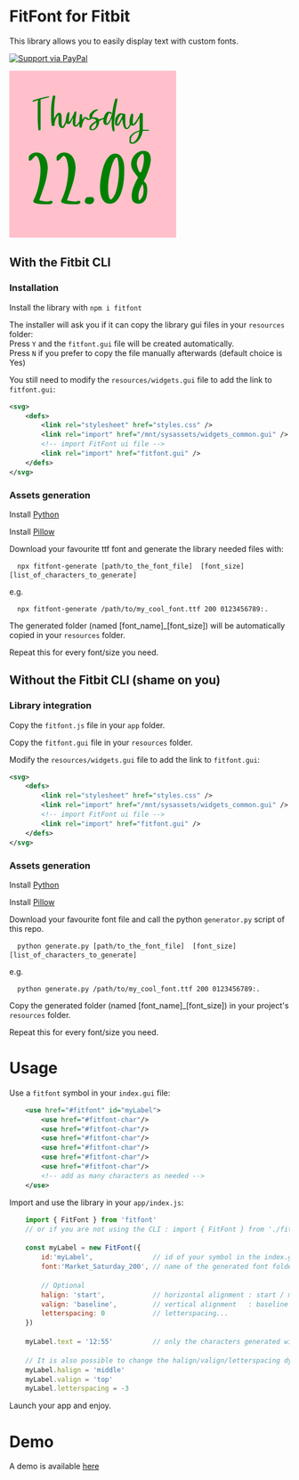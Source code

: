 # FitFont for Fitbit

This library allows you to easily display text with custom fonts.

[![Support via PayPal](https://cdn.rawgit.com/twolfson/paypal-github-button/1.0.0/dist/button.svg)](https://www.paypal.me/gsage/)

![alt text](screenshot.png "Sorry for the colors")

## With the Fitbit CLI

### Installation

Install the library with `npm i fitfont`

   The installer will ask you if it can copy the library gui files in your `resources` folder:  
   Press `Y` and the `fitfont.gui` file will be created automatically.  
   Press `N` if you prefer to copy the file manually afterwards (default choice is Yes)  
  
You still need to modify the `resources/widgets.gui` file to add the link to `fitfont.gui`:
``` xml
<svg>
    <defs>
        <link rel="stylesheet" href="styles.css" />
        <link rel="import" href="/mnt/sysassets/widgets_common.gui" />
        <!-- import FitFont ui file -->
        <link rel="import" href="fitfont.gui" />
    </defs>
</svg>
```

### Assets generation

Install [Python](https://wiki.python.org/moin/BeginnersGuide/Download)

Install [Pillow](https://pillow.readthedocs.io/en/stable/installation.html)

Download your favourite ttf font and generate the library needed files with:
```
  npx fitfont-generate [path/to_the_font_file]  [font_size]  [list_of_characters_to_generate]
```
e.g.
```
  npx fitfont-generate /path/to/my_cool_font.ttf 200 0123456789:.
```
The generated folder (named [font_name]_[font_size]) will be automatically copied in your `resources` folder.

Repeat this for every font/size you need.


## Without the Fitbit CLI (shame on you)

### Library integration

Copy the `fitfont.js` file in your `app` folder.

Copy the `fitfont.gui` file in your `resources` folder.

Modify the `resources/widgets.gui` file to add the link to `fitfont.gui`:
``` xml
<svg>
    <defs>
        <link rel="stylesheet" href="styles.css" />
        <link rel="import" href="/mnt/sysassets/widgets_common.gui" />
        <!-- import FitFont ui file -->
        <link rel="import" href="fitfont.gui" />
    </defs>
</svg>
```

### Assets generation

Install [Python](https://wiki.python.org/moin/BeginnersGuide/Download)

Install [Pillow](https://pillow.readthedocs.io/en/stable/installation.html)

Download your favourite font file and call the python `generator.py` script of this repo.
```
  python generate.py [path/to_the_font_file]  [font_size]  [list_of_characters_to_generate]
```
e.g.
```
  python generate.py /path/to/my_cool_font.ttf 200 0123456789:.
```

Copy the generated folder (named [font_name]_[font_size]) in your project's `resources` folder.

Repeat this for every font/size you need.

# Usage

Use a `fitfont` symbol in your `index.gui` file:
``` xml
    <use href="#fitfont" id="myLabel">
        <use href="#fitfont-char"/>
        <use href="#fitfont-char"/>
        <use href="#fitfont-char"/>
        <use href="#fitfont-char"/>
        <use href="#fitfont-char"/>
        <use href="#fitfont-char"/>
        <!-- add as many characters as needed -->
    </use>
```

Import and use the library in your `app/index.js`:
``` javascript
    import { FitFont } from 'fitfont'
    // or if you are not using the CLI : import { FitFont } from './fitfont.js'
    
    const myLabel = new FitFont({ 
        id:'myLabel',               // id of your symbol in the index.gui, you can also give an element object e.g. id: document.getElementById('foo')
        font:'Market_Saturday_200', // name of the generated font folder

        // Optional
        halign: 'start',            // horizontal alignment : start / middle / end
        valign: 'baseline',         // vertical alignment   : baseline / top / middle / bottom
        letterspacing: 0            // letterspacing...
    })
    
    myLabel.text = '12:55'          // only the characters generated with the python script will be displayed

    // It is also possible to change the halign/valign/letterspacing dynamically
    myLabel.halign = 'middle'
    myLabel.valign = 'top'
    myLabel.letterspacing = -3
```

Launch your app and enjoy.

# Demo

A demo is available [here](https://github.com/gregoiresage/fitfont-demo)
